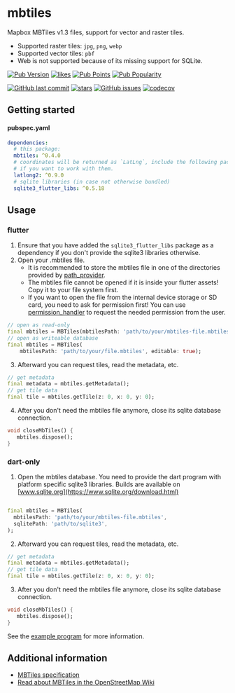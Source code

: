 # mbtiles

Mapbox MBTiles v1.3 files, support for vector and raster tiles.

- Supported raster tiles: `jpg`, `png`, `webp`
- Supported vector tiles: `pbf`
- Web is not supported because of its missing support for SQLite.

[![Pub Version](https://img.shields.io/pub/v/mbtiles)](https://pub.dev/packages/mbtiles)
[![likes](https://img.shields.io/pub/likes/mbtiles?logo=flutter)](https://pub.dev/packages/mbtiles)
[![Pub Points](https://img.shields.io/pub/points/mbtiles)](https://pub.dev/packages/mbtiles/score)
[![Pub Popularity](https://img.shields.io/pub/popularity/mbtiles)](https://pub.dev/packages/mbtiles)

[![GitHub last commit](https://img.shields.io/github/last-commit/josxha/dart_mbtiles)](https://github.com/josxha/dart_mbtiles)
[![stars](https://badgen.net/github/stars/josxha/dart_mbtiles?label=stars&color=green&icon=github)](https://github.com/josxha/dart_mbtiles/stargazers)
[![GitHub issues](https://img.shields.io/github/issues/josxha/dart_mbtiles)](https://github.com/josxha/dart_mbtiles/issues)
[![codecov](https://codecov.io/gh/josxha/dart_mbtiles/graph/badge.svg?token=RGB99KA1GJ)](https://codecov.io/gh/josxha/dart_mbtiles)

## Getting started

#### pubspec.yaml

```yaml
dependencies:
  # this package:
  mbtiles: ^0.4.0
  # coordinates will be returned as `LatLng`, include the following package 
  # if you want to work with them.
  latlong2: ^0.9.0
  # sqlite libraries (in case not otherwise bundled)
  sqlite3_flutter_libs: ^0.5.18
```

## Usage

### flutter

1. Ensure that you have added the `sqlite3_flutter_libs` package as a dependency
   if you don't provide the sqlite3 libraries otherwise.
2. Open your .mbtiles file.
    - It is recommended to store the mbtiles file in one of the directories
      provided by [path_provider](https://pub.dev/packages/path_provider).
    - The mbtiles file cannot be opened if it is inside your flutter assets!
      Copy it to your file system first.
    - If you want to open the file from the internal device storage or SD card,
      you need to ask for permission first! You can
      use [permission_handler](https://pub.dev/packages/permission_handler) to
      request the needed permission from the user.

```dart
// open as read-only
final mbtiles = MBTiles(mbtilesPath: 'path/to/your/mbtiles-file.mbtiles');
// open as writeable database
final mbtiles = MBTiles(
    mbtilesPath: 'path/to/your/file.mbtiles', editable: true);
```

3. Afterward you can request tiles, read the metadata, etc.

```dart
// get metadata
final metadata = mbtiles.getMetadata();
// get tile data
final tile = mbtiles.getTile(z: 0, x: 0, y: 0);
```

4. After you don't need the mbtiles file anymore, close its sqlite database
   connection.

```dart
void closeMbTiles() {
   mbtiles.dispose();
}
```

### dart-only

1. Open the mbtiles database.
   You need to provide the dart program with platform specific sqlite3
   libraries.
   Builds are available on [www.sqlite.org](https://www.sqlite.org/download.html)

```dart

final mbtiles = MBTiles(
  mbtilesPath: 'path/to/your/mbtiles-file.mbtiles',
  sqlitePath: 'path/to/sqlite3',
);
```
2. Afterward you can request tiles, read the metadata, etc.
```dart
// get metadata
final metadata = mbtiles.getMetadata();
// get tile data
final tile = mbtiles.getTile(z: 0, x: 0, y: 0);
```

3. After you don't need the mbtiles file anymore, close its sqlite database
connection.

```dart
void closeMbTiles() {
   mbtiles.dispose();
}
```

See the [example program](https://pub.dev/packages/mbtiles/example) for more
information.

## Additional information

- [MBTiles specification](https://github.com/mapbox/mbtiles-spec)
- [Read about MBTiles in the OpenStreetMap Wiki](https://wiki.openstreetmap.org/wiki/MBTiles)